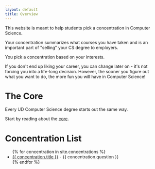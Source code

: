 ```yaml
---
layout: default
title: Overview
---
```


This website is meant to help students pick a concentration in Computer Science.

Your concentration summarizes what courses you have taken and is an important part of "selling" your CS degree to employers.

You pick a concentration based on your interests.

If you don't end up liking your career, you can change later on - it's not forcing you into a life-long decision.
However, the sooner you figure out what you want to do, the more fun you will have in Computer Science!

# The Core

Every UD Computer Science degree starts out the same way.

Start by reading about the [core](core).

# Concentration List

<ul>
{% for concentration in site.concentrations %}
    <li><a href="{{ concentration.url | relative_url }}">{{ concentration.title }}</a>  - {{ concentration.question }}</li>
{% endfor %}
</ul>

<!-- <p>{{ concentration.content | markdownify }}</p> -->